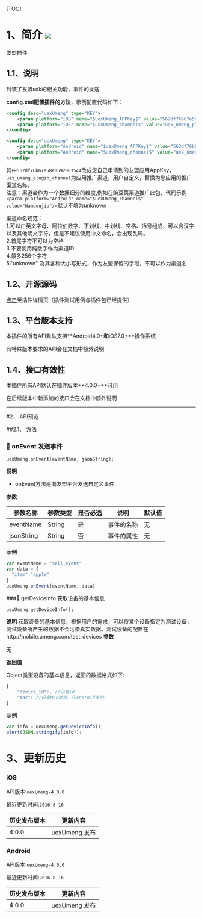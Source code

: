 [TOC]

# 1、简介 [![](http://appcan-download.oss-cn-beijing.aliyuncs.com/%E5%85%AC%E6%B5%8B%2Fgf.png)]()

友盟插件

## 1.1、说明
封装了友盟sdk的相关功能，事件的发送

**config.xml配置插件的方法**，示例配置代码如下： 

```xml
<config desc="uexUmeng" type="KEY">
	<param platform="iOS" name="$uexUmeng_APPKey$" value="562df76b67e58e0592003544"/>  
	<param platform="iOS" name="$uexUmeng_channel$" value="uex_umeng_plugin_channel"/> 
</config>

<config desc="uexUmeng" type="KEY">
	<param platform="Android" name="$uexUmeng_APPKey$" value="562df76b67e58e0592003544"/>  
	<param platform="Android" name="$uexUmeng_channel$" value="uex_umeng_plugin_channel"/> 
</config>
```

其中`562df76b67e58e0592003544`改成您自己申请到的友盟应用AppKey，`uex_umeng_plugin_channel`为应用推广渠道，用户自定义，替换为您应用的推广渠道名称。  
注意：渠道会作为一个数据细分的维度,例如在豌豆荚渠道推广此包，代码示例
`<param platform="Android" name="$uexUmeng_channel$" value="Wandoujia"/>`默认不填为unknown  

渠道命名规范：  
1.可以由英文字母、阿拉伯数字、下划线、中划线、空格、括号组成，可以含汉字以及其他明文字符，但是不建议使用中文命名，会出现乱码。  
2.首尾字符不可以为空格  
3.不要使用纯数字作为渠道ID  
4.最多256个字符  
5."unknown" 及其各种大小写形式，作为友盟保留的字段，不可以作为渠道名


## 1.2、开源源码
[点击](http://plugin.appcan.cn/details.html?id=286_index)至插件详情页（插件测试用例与插件包已经提供）

## 1.3、平台版本支持

本插件的所有API默认支持**Android4.0+**和**iOS7.0+**操作系统

有特殊版本要求的API会在文档中额外说明

## 1.4、接口有效性

本插件所有API默认在插件版本**4.0.0+**可用

在后续版本中新添加的接口会在文档中额外说明
***

#2、 API预览

##2.1、 方法



### 🍭 onEvent 发送事件

`uexUmeng.onEvent(eventName, jsonString);`

**说明**

* onEvent方法是向友盟平台发送自定义事件


**参数**

| 参数名称       | 参数类型   | 是否必选 | 说明    | 默认值  |
| ---------- | ------ | ---- | ----- | ---- |
| eventName  | String | 是    | 事件的名称 | 无    |
| jsonString | String | 否    | 事件的属性 | 无    |

**示例**

```javascript
var eventName = "sell_event"
var data = {
  "item":"apple"
}
uexUmeng.onEvent(eventName, data)
```

###🍭  getDeviceInfo 获取设备的基本信息

`uexUmeng.getDeviceInfo();`

**说明**
获取设备的基本信息，根据用户的需求，可以将某个设备指定为测试设备，测试设备所产生的数据不会污染真实数据。测试设备的配置在http://mobile.umeng.com/test_devices
**参数**

无

**返回值**

Object类型设备的基本信息，返回的数据格式如下:

```javascript
{
	"device_id":, //设备id
	"mac": //设备Mac地址，仅Android支持
}
```


**示例**

```javascript
var info = uexUmeng.getDeviceInfo();
alert(JSON.stringify(info));
```

# 3、更新历史


### iOS

API版本:`uexUmeng-4.0.0`

最近更新时间:`2016-8-16`

| 历史发布版本 | 更新内容        |
| ------ | ----------- |
| 4.0.0  | uexUmeng 发布 |

### Android

API版本:`uexUmeng-4.0.0`

最近更新时间:`2016-8-16`

| 历史发布版本 | 更新内容        |
| ------ | ----------- |
| 4.0.0  | uexUmeng 发布 |
